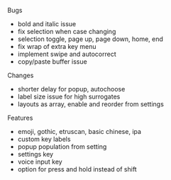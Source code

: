 Bugs
- bold and italic issue
- fix selection when case changing
- selection toggle, page up, page down, home, end
- fix wrap of extra key menu
- implement swipe and autocorrect
- copy/paste buffer issue

Changes
- shorter delay for popup, autochoose
- label size issue for high surrogates
- layouts as array, enable and reorder from settings

Features
- emoji, gothic, etruscan, basic chinese, ipa
- custom key labels
- popup population from setting
- settings key
- voice input key
- option for press and hold instead of shift
